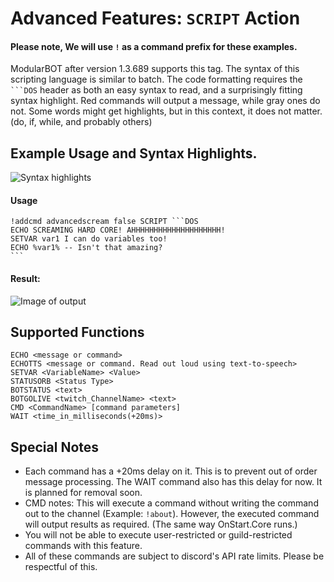 # Advanced Features: `SCRIPT` Action
#### Please note, We will use `!` as a command prefix for these examples.
ModularBOT after version 1.3.689 supports this tag.
The syntax of this scripting language is similar to batch. The code formatting requires the ` ```DOS` header as both an easy syntax to read, and a surprisingly fitting syntax highlight. Red commands will output a message, while gray ones do not. Some words might get highlights, but in this context, it does not matter. (do, if, while, and probably others)

## Example Usage and Syntax Highlights.
![Syntax highlights](https://img.rms0.org/persist/gitimg/modu2.png)

#### Usage

```
!addcmd advancedscream false SCRIPT ```DOS
ECHO SCREAMING HARD CORE! AHHHHHHHHHHHHHHHHHHHH!
SETVAR var1 I can do variables too!
ECHO %var1% -- Isn't that amazing?
­```
```
#### Result:

![Image of output](https://img.rms0.org/persist/gitimg/modu1.png)

## Supported Functions
```
ECHO <message or command>
ECHOTTS <message or command. Read out loud using text-to-speech>
SETVAR <VariableName> <Value>
STATUSORB <Status Type>
BOTSTATUS <text>
BOTGOLIVE <twitch_ChannelName> <text>
CMD <CommandName> [command parameters]
WAIT <time_in_milliseconds(+20ms)>
```
## Special Notes
* Each command has a +20ms delay on it. This is to prevent out of order message processing. The WAIT command also has this delay for now. It is planned for removal soon.
* CMD notes: This will execute a command without writing the command out to the channel (Example: `!about`). However, the executed command will output results as required. (The same way OnStart.Core runs.)
* You will not be able to execute user-restricted or guild-restricted commands with this feature.
* All of these commands are subject to discord's API rate limits. Please be respectful of this.
